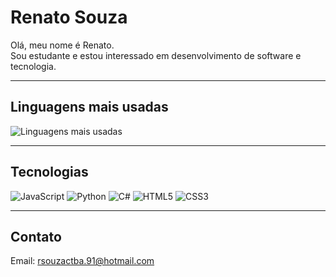 # Renato Souza

Olá, meu nome é Renato.  
Sou estudante e estou interessado em desenvolvimento de software e tecnologia.

---

## Linguagens mais usadas

![Linguagens mais usadas](https://github-readme-stats.vercel.app/api/top-langs/?username=rsouzactba91)

---

## Tecnologias

![JavaScript](https://img.shields.io/badge/JavaScript-F7DF1E?logo=javascript&logoColor=black)
![Python](https://img.shields.io/badge/Python-3776AB?logo=python&logoColor=white)
![C#](https://img.shields.io/badge/C%23-239120?logo=c-sharp&logoColor=white)
![HTML5](https://img.shields.io/badge/HTML5-E34F26?logo=html5&logoColor=white)
![CSS3](https://img.shields.io/badge/CSS3-1572B6?logo=css3&logoColor=white)

---

## Contato

Email: rsouzactba.91@hotmail.com
